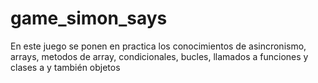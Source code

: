 # game_simon_says
En este juego se ponen en practica los conocimientos de asincronismo, arrays, metodos de array, condicionales, bucles, llamados a funciones y clases a y también objetos
